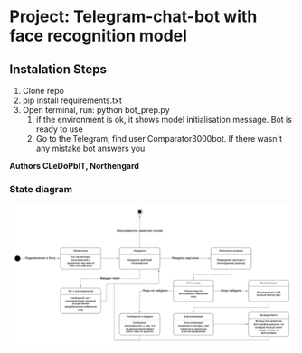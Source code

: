 ﻿# Project: Telegram-chat-bot with face recognition model
## Instalation Steps
1. Clone repo
2. pip install requirements.txt
3. Open terminal, run: python bot_prep.py
   1. if the environment is ok, it shows model initialisation message. Bot is ready to use
   2. Go to the Telegram, find user Comparator3000bot. If there wasn't any mistake bot answers you.

**Authors CLeDoPbIT, Northengard**

### State diagram
![Basic State Diagram](./figures/Basic_State_Diagram.jpg)